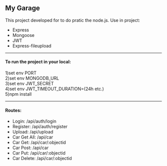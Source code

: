 <h2>My Garage</h2>
This project developed for to do pratic the node.js.
Use in project:
<ul>
<li>Express</li>
<li>Mongoose</li>
<li>JWT</li>
<li>Express-fileupload</li>
</ul>

<hr>
<h4>To run the project in your local:</h4>
1)set env PORT <br>
2)set env MONGODB_URL <br>
3)set env JWT_SECRET <br>
4)set env JWT_TIMEOUT_DURATION=(24h etc.) <br>
5)npm install

<hr>
<h4>Routes:</h4>
<ul>
<li>Login: /api/auth/login</li>
<li>Register: /api/auth/register</li>
<li>Upload: /api/upload</li>
<li>Car Get All: /api/car</li>
<li>Car Get: /api/car/:objectid</li>
<li>Car Post: /api/car</li>
<li>Car Put: /api/car/:objectid</li>
<li>Car Delete: /api/car/:objectid</li>
</ul>
